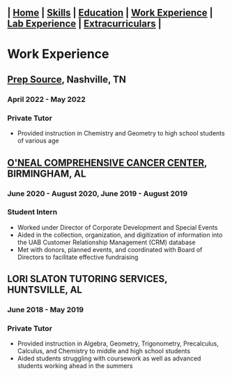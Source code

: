 ## | [Home](/Patrick-Gamble/index) | [Skills](/Patrick-Gamble/skills) | [Education](/Patrick-Gamble/education) | [Work Experience](/Patrick-Gamble/work-experience) | [Lab Experience](/Patrick-Gamble/lab-experience) | [Extracurriculars](/Patrick-Gamble/extracurriculars) |

# Work Experience
## **[Prep Source](https://www.prepsourcetutors.com/), Nashville, TN**
### April 2022 - May 2022
### **Private Tutor**
- Provided instruction in Chemistry and Geometry to high school students of various age

## **[O'NEAL COMPREHENSIVE CANCER CENTER](https://www.uab.edu/onealcancercenter/), BIRMINGHAM, AL**
### June 2020 - August 2020, June 2019 - August 2019
### **Student Intern**
- Worked under Director of Corporate Development and Special Events
- Aided in the collection, organization, and digitization of information into the UAB Customer Relationship Management (CRM) database
- Met with donors, planned events, and coordinated with Board of Directors to facilitate effective fundraising

## **LORI SLATON TUTORING SERVICES, HUNTSVILLE, AL**
### June 2018 - May 2019
### **Private Tutor**
- Provided instruction in Algebra, Geometry, Trigonometry, Precalculus, Calculus, and Chemistry to middle and high school students
- Aided students struggling with coursework as well as advanced students working ahead in the summers

